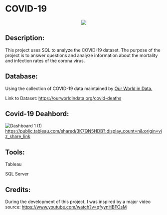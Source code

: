 # COVID-19

<!DOCTYPE html>
<p align="center">
  <a href="https://skillicons.dev">
    <img src="https://github.com/user-attachments/assets/ae9dfcbc-548a-4d1a-a4a3-397563e05d4a" />
  </a>
</p>


## Description:
This project uses SQL to analyze the COVID-19 dataset. The purpose of the project is to answer questions and analyze information about the mortality and infection rates of the corona virus.

## Database:
Using the collection of COVID-19 data maintained by [Our World in Data.](https://ourworldindata.org/coronavirus)

Link to Dataset: https://ourworldindata.org/covid-deaths

## Covid-19 Deahbord:
![Dashboard 1 (1)](https://github.com/user-attachments/assets/d05b45c4-8681-455b-8142-317eb050f836)
https://public.tableau.com/shared/3K7QN5HDB?:display_count=n&:origin=viz_share_link


## Tools:
Tableau

</b>
SQL Server

## Credits: 
During the development of this project, I was inspired by a major video source:
https://www.youtube.com/watch?v=qfyynHBFOsM 

